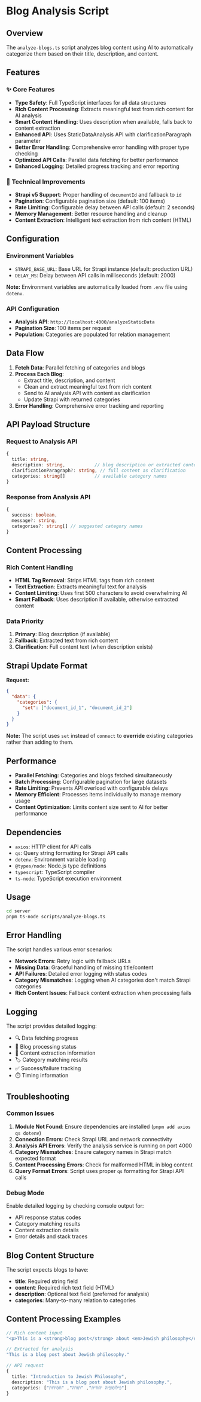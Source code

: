 # Blog Analysis Script

## Overview

The `analyze-blogs.ts` script analyzes blog content using AI to automatically categorize them based on their title, description, and content.

## Features

### ✨ **Core Features**
- **Type Safety**: Full TypeScript interfaces for all data structures
- **Rich Content Processing**: Extracts meaningful text from rich content for AI analysis
- **Smart Content Handling**: Uses description when available, falls back to content extraction
- **Enhanced API**: Uses StaticDataAnalysis API with clarificationParagraph parameter
- **Better Error Handling**: Comprehensive error handling with proper type checking
- **Optimized API Calls**: Parallel data fetching for better performance
- **Enhanced Logging**: Detailed progress tracking and error reporting

### 🔧 **Technical Improvements**
- **Strapi v5 Support**: Proper handling of `documentId` and fallback to `id`
- **Pagination**: Configurable pagination size (default: 100 items)
- **Rate Limiting**: Configurable delay between API calls (default: 2 seconds)
- **Memory Management**: Better resource handling and cleanup
- **Content Extraction**: Intelligent text extraction from rich content (HTML)

## Configuration

### Environment Variables
- `STRAPI_BASE_URL`: Base URL for Strapi instance (default: production URL)
- `DELAY_MS`: Delay between API calls in milliseconds (default: 2000)

**Note:** Environment variables are automatically loaded from `.env` file using `dotenv`.

### API Configuration
- **Analysis API**: `http://localhost:4000/analyzeStaticData`
- **Pagination Size**: 100 items per request
- **Population**: Categories are populated for relation management

## Data Flow

1. **Fetch Data**: Parallel fetching of categories and blogs
2. **Process Each Blog**:
   - Extract title, description, and content
   - Clean and extract meaningful text from rich content
   - Send to AI analysis API with content as clarification
   - Update Strapi with returned categories
3. **Error Handling**: Comprehensive error tracking and reporting

## API Payload Structure

### Request to Analysis API
```typescript
{
  title: string,
  description: string,           // blog description or extracted content
  clarificationParagraph?: string, // full content as clarification
  categories: string[]           // available category names
}
```

### Response from Analysis API
```typescript
{
  success: boolean,
  message?: string,
  categories?: string[] // suggested category names
}
```

## Content Processing

### Rich Content Handling
- **HTML Tag Removal**: Strips HTML tags from rich content
- **Text Extraction**: Extracts meaningful text for analysis
- **Content Limiting**: Uses first 500 characters to avoid overwhelming AI
- **Smart Fallback**: Uses description if available, otherwise extracted content

### Data Priority
1. **Primary**: Blog description (if available)
2. **Fallback**: Extracted text from rich content
3. **Clarification**: Full content text (when description exists)

## Strapi Update Format

**Request:**
```json
{
  "data": {
    "categories": {
      "set": ["document_id_1", "document_id_2"]
    }
  }
}
```

**Note:** The script uses `set` instead of `connect` to **override** existing categories rather than adding to them.

## Performance

- **Parallel Fetching**: Categories and blogs fetched simultaneously
- **Batch Processing**: Configurable pagination for large datasets
- **Rate Limiting**: Prevents API overload with configurable delays
- **Memory Efficient**: Processes items individually to manage memory usage
- **Content Optimization**: Limits content size sent to AI for better performance

## Dependencies

- `axios`: HTTP client for API calls
- `qs`: Query string formatting for Strapi API calls
- `dotenv`: Environment variable loading
- `@types/node`: Node.js type definitions
- `typescript`: TypeScript compiler
- `ts-node`: TypeScript execution environment

## Usage

```bash
cd server
pnpm ts-node scripts/analyze-blogs.ts
```

## Error Handling

The script handles various error scenarios:
- **Network Errors**: Retry logic with fallback URLs
- **Missing Data**: Graceful handling of missing title/content
- **API Failures**: Detailed error logging with status codes
- **Category Mismatches**: Logging when AI categories don't match Strapi categories
- **Rich Content Issues**: Fallback content extraction when processing fails

## Logging

The script provides detailed logging:
- 🔍 Data fetching progress
- 📄 Blog processing status
- 📝 Content extraction information
- 🏷️ Category matching results
- ✅ Success/failure tracking
- ⏱️ Timing information

## Troubleshooting

### Common Issues
1. **Module Not Found**: Ensure dependencies are installed (`pnpm add axios qs dotenv`)
2. **Connection Errors**: Check Strapi URL and network connectivity
3. **Analysis API Errors**: Verify the analysis service is running on port 4000
4. **Category Mismatches**: Ensure category names in Strapi match expected format
5. **Content Processing Errors**: Check for malformed HTML in blog content
6. **Query Format Errors**: Script uses proper `qs` formatting for Strapi API calls

### Debug Mode
Enable detailed logging by checking console output for:
- API response status codes
- Category matching results
- Content extraction details
- Error details and stack traces

## Blog Content Structure

The script expects blogs to have:
- **title**: Required string field
- **content**: Required rich text field (HTML)
- **description**: Optional text field (preferred for analysis)
- **categories**: Many-to-many relation to categories

## Content Processing Examples

```typescript
// Rich content input
"<p>This is a <strong>blog post</strong> about <em>Jewish philosophy</em>.</p>"

// Extracted for analysis
"This is a blog post about Jewish philosophy."

// API request
{
  title: "Introduction to Jewish Philosophy",
  description: "This is a blog post about Jewish philosophy.",
  categories: ["פילוסופיה יהודית", "תורה", "חסידות"]
}
```

